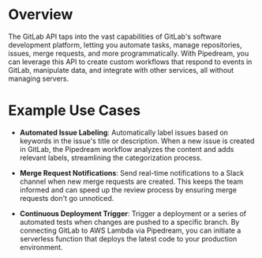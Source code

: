 # Overview

The GitLab API taps into the vast capabilities of GitLab's software development platform, letting you automate tasks, manage repositories, issues, merge requests, and more programmatically. With Pipedream, you can leverage this API to create custom workflows that respond to events in GitLab, manipulate data, and integrate with other services, all without managing servers.

# Example Use Cases

- **Automated Issue Labeling**: Automatically label issues based on keywords in the issue's title or description. When a new issue is created in GitLab, the Pipedream workflow analyzes the content and adds relevant labels, streamlining the categorization process.

- **Merge Request Notifications**: Send real-time notifications to a Slack channel when new merge requests are created. This keeps the team informed and can speed up the review process by ensuring merge requests don't go unnoticed.

- **Continuous Deployment Trigger**: Trigger a deployment or a series of automated tests when changes are pushed to a specific branch. By connecting GitLab to AWS Lambda via Pipedream, you can initiate a serverless function that deploys the latest code to your production environment.
